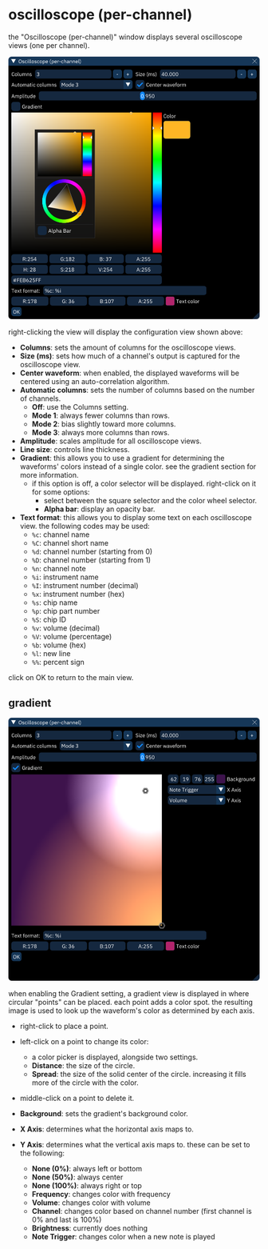# oscilloscope (per-channel)

the "Oscilloscope (per-channel)" window displays several oscilloscope views (one per channel).

![oscilloscope per-channel configuration view](chanosc.png)

right-clicking the view will display the configuration view shown above:
- **Columns**: sets the amount of columns for the oscilloscope views.
- **Size (ms)**: sets how much of a channel's output is captured for the oscilloscope view.
- **Center waveform**: when enabled, the displayed waveforms will be centered using an auto-correlation algorithm.
- **Automatic columns**: sets the number of columns based on the number of channels.
  - **Off**: use the Columns setting.
  - **Mode 1**: always fewer columns than rows.
  - **Mode 2**: bias slightly toward more columns.
  - **Mode 3**: always more columns than rows.
- **Amplitude**: scales amplitude for all oscilloscope views.
- **Line size**: controls line thickness.
- **Gradient**: this allows you to use a gradient for determining the waveforms' colors instead of a single color. see the gradient section for more information.
  - if this option is off, a color selector will be displayed. right-click on it for some options:
    - select between the square selector and the color wheel selector.
    - **Alpha bar**: display an opacity bar.
- **Text format**: this allows you to display some text on each oscilloscope view. the following codes may be used:
  - `%c`: channel name
  - `%C`: channel short name
  - `%d`: channel number (starting from 0)
  - `%D`: channel number (starting from 1)
  - `%n`: channel note
  - `%i`: instrument name
  - `%I`: instrument number (decimal)
  - `%x`: instrument number (hex)
  - `%s`: chip name
  - `%p`: chip part number
  - `%S`: chip ID
  - `%v`: volume (decimal)
  - `%V`: volume (percentage)
  - `%b`: volume (hex)
  - `%l`: new line
  - `%%`: percent sign

click on OK to return to the main view.

## gradient

![oscilloscope per-channel gradient configuration view](chanosc-gradient.png)

when enabling the Gradient setting, a gradient view is displayed in where circular "points" can be placed.
each point adds a color spot.
the resulting image is used to look up the waveform's color as determined by each axis.

- right-click to place a point.
- left-click on a point to change its color:
  - a color picker is displayed, alongside two settings.
  - **Distance**: the size of the circle.
  - **Spread**: the size of the solid center of the circle. increasing it fills more of the circle with the color.
- middle-click on a point to delete it.

- **Background**: sets the gradient's background color.
- **X Axis**: determines what the horizontal axis maps to.
- **Y Axis**: determines what the vertical axis maps to. these can be set to the following:
  - **None (0%)**: always left or bottom
  - **None (50%)**: always center
  - **None (100%)**: always right or top
  - **Frequency**: changes color with frequency
  - **Volume**: changes color with volume
  - **Channel**: changes color based on channel number (first channel is 0% and last is 100%)
  - **Brightness**: currently does nothing
  - **Note Trigger**: changes color when a new note is played
